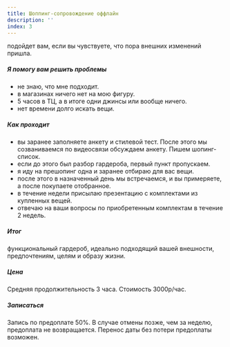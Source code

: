 ```yaml
---
title: Шоппинг-сопровождение оффлайн
description: ''
index: 3
---
```

подойдет вам, если вы чувствуете, что пора внешних изменений пришла.
##### Я помогу вам решить проблемы
- не знаю, что мне подходит.
- в магазинах ничего нет на мою фигуру.
- 5 часов в ТЦ, а в итоге одни джинсы или вообще ничего.
- нет времени долго искать вещи.
##### Как проходит
- вы заранее заполняете анкету и стилевой тест. После этого мы созваниваемся по видеосвязи  обсуждаем анкету. Пишем шопинг-список. 
- если до этого был разбор гардероба, первый пункт пропускаем.
- я иду на прешопинг одна и заранее отбираю для вас вещи.
- после этого в назначенный день мы встречаемся, и вы примеряете, а после покупаете отобранное.
- в течение недели присылаю презентацию с комплектами из купленных вещей.
- отвечаю на ваши вопросы по приобретенным комплектам в течение 2 недель.
##### Итог
функциональный гардероб, идеально подходящий вашей внешности, предпочтениям, целям и образу жизни.
##### Цена
Средняя продолжительность 3 часа. Стоимость 3000р/час.
##### Записаться
Запись по предоплате 50%. В случае отмены позже, чем за неделю, предоплата не возвращается. Перенос даты без потери предоплаты возможен.